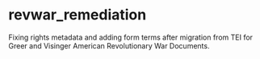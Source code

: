 # revwar_remediation
Fixing rights metadata and adding form terms after migration from TEI for Greer and Visinger American Revolutionary War Documents.
